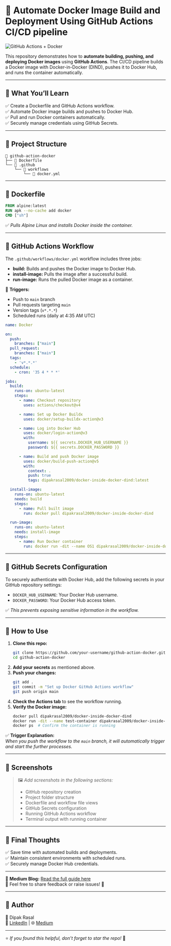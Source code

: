 # 🚀 Automate Docker Image Build and Deployment Using GitHub Actions CI/CD pipeline

![GitHub Actions + Docker](https://img.shields.io/badge/GitHub%20Actions-Docker-blue?logo=githubactions&logoColor=white&style=for-the-badge)

This repository demonstrates how to **automate building, pushing, and deploying Docker images** using **GitHub Actions**. The CI/CD pipeline builds a Docker image with Docker-in-Docker (DIND), pushes it to Docker Hub, and runs the container automatically.

---

## 📘 **What You’ll Learn**
✅ Create a Dockerfile and GitHub Actions workflow.  
✅ Automate Docker image builds and pushes to Docker Hub.  
✅ Pull and run Docker containers automatically.  
✅ Securely manage credentials using GitHub Secrets.  

---

## 📝 **Project Structure**
```
📁 github-action-docker
├── 📄 Dockerfile
└── 📂 .github
    └── 📂 workflows
        └── 📄 docker.yml
```

---

## 🐳 **Dockerfile**
```Dockerfile
FROM alpine:latest
RUN apk --no-cache add docker
CMD ["sh"]
```
✅ *Pulls Alpine Linux and installs Docker inside the container.*

---

## 🔧 **GitHub Actions Workflow**
The `.github/workflows/docker.yml` workflow includes three jobs:
- **build:** Builds and pushes the Docker image to Docker Hub.
- **install-image:** Pulls the image after a successful build.
- **run-image:** Runs the pulled Docker image as a container.

📅 **Triggers:**
- Push to `main` branch  
- Pull requests targeting `main`  
- Version tags (`v*.*.*`)  
- Scheduled runs (daily at 4:35 AM UTC)  

```yaml
name: Docker

on:
  push:
    branches: ["main"]
  pull_request:
    branches: ["main"]
  tags:
    - 'v*.*.*'
  schedule:
    - cron: '35 4 * * *'

jobs:
  build:
    runs-on: ubuntu-latest
    steps:
      - name: Checkout repository
        uses: actions/checkout@v4

      - name: Set up Docker Buildx
        uses: docker/setup-buildx-action@v3

      - name: Log into Docker Hub
        uses: docker/login-action@v3
        with:
          username: ${{ secrets.DOCKER_HUB_USERNAME }}
          password: ${{ secrets.DOCKER_PASSWORD }}

      - name: Build and push Docker image
        uses: docker/build-push-action@v5
        with:
          context: .
          push: true
          tags: dipakrasal2009/docker-inside-docker-dind:latest

  install-image:
    runs-on: ubuntu-latest
    needs: build
    steps:
      - name: Pull built image
        run: docker pull dipakrasal2009/docker-inside-docker-dind

  run-image:
    runs-on: ubuntu-latest
    needs: install-image
    steps:
      - name: Run Docker container
        run: docker run -dit --name OS1 dipakrasal2009/docker-inside-docker-dind
```

---

## 🔑 **GitHub Secrets Configuration**
To securely authenticate with Docker Hub, add the following secrets in your GitHub repository settings:
- `DOCKER_HUB_USERNAME`: Your Docker Hub username.  
- `DOCKER_PASSWORD`: Your Docker Hub access token.  

✅ *This prevents exposing sensitive information in the workflow.*

---

## 🚀 **How to Use**
1. **Clone this repo:**
   ```bash
   git clone https://github.com/your-username/github-action-docker.git
   cd github-action-docker
   ```
2. **Add your secrets** as mentioned above.
3. **Push your changes:**
   ```bash
   git add .
   git commit -m "Set up Docker GitHub Actions workflow"
   git push origin main
   ```
4. **Check the Actions tab** to see the workflow running.
5. **Verify the Docker image:**
   ```bash
   docker pull dipakrasal2009/docker-inside-docker-dind
   docker run -dit --name test-container dipakrasal2009/docker-inside-docker-dind
   docker ps  # Confirm the container is running
   ```

✅ **Trigger Explanation:**  
*When you push the workflow to the `main` branch, it will automatically trigger and start the further processes.*

---

## 📸 **Screenshots**
> 🖼️ *Add screenshots in the following sections:*  
> - GitHub repository creation  
> - Project folder structure  
> - Dockerfile and workflow file views  
> - GitHub Secrets configuration  
> - Running GitHub Actions workflow  
> - Terminal output with running container  

---

## 🎯 **Final Thoughts**
✅ Save time with automated builds and deployments.  
✅ Maintain consistent environments with scheduled runs.  
✅ Securely manage Docker Hub credentials.  

---

🔗 **Medium Blog:** [Read the full guide here](https://medium.com/@dipakrasal2009/automate-docker-image-build-and-deployment-using-github-actions-f21732d767c2)  
💬 Feel free to share feedback or raise issues! 🚀  

---

## 📝 **Author**
👤 Dipak Rasal  
🔗 [LinkedIn](https://www.linkedin.com/in/dipakrasal2009) | 🌐 [Medium](https://medium.com/@dipakrasal2009)  

---

⭐ *If you found this helpful, don’t forget to star the repo!* 🌟


